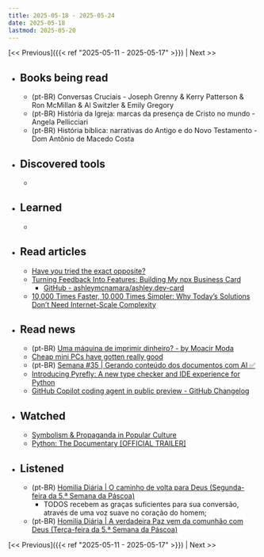 ```yaml
---
title: 2025-05-18 - 2025-05-24
date: 2025-05-18
lastmod: 2025-05-20
---
```


[<< Previous]({{< ref "2025-05-11 - 2025-05-17" >}}) | Next >>

- ## Books being read
  - (pt-BR) Conversas Cruciais - Joseph Grenny & Kerry Patterson & Ron McMillan
    & Al Switzler & Emily Gregory
  - (pt-BR) História da Igreja: marcas da presença de Cristo no mundo - Angela
    Pellicciari
  - (pt-BR) História bíblica: narrativas do Antigo e do Novo Testamento - Dom
    Antônio de Macedo Costa

- ## Discovered tools
  -

- ## Learned
  -

- ## Read articles
  - [Have you tried the exact opposite?](https://world.hey.com/dhh/have-you-tried-the-exact-opposite-1d55b7b5)
  - [Turning Feedback Into Features: Building My npx Business Card](https://ashley.dev/posts/turning-feedback-into-features)
    - [GitHub - ashleymcnamara/ashley.dev-card](https://github.com/ashleymcnamara/ashley.dev-card)
  - [10,000 Times Faster, 10,000 Times Simpler: Why Today’s Solutions Don’t Need Internet-Scale Complexity](https://tailscale.com/blog/10000-times-faster)

- ## Read news
  - (pt-BR) [Uma máquina de imprimir dinheiro? - by Moacir Moda](https://moacirmoda.substack.com/p/uma-maquina-de-imprimir-dinheiro)
  - [Cheap mini PCs have gotten really good](https://world.hey.com/dhh/cheap-mini-pcs-have-gotten-really-good-c70ab40f)
  - (pt-BR) [Semana #35 | Gerando conteúdo dos documentos com AI ✅](https://mabreu.substack.com/p/semana-35-gerando-conteudo-dos-documentos)
  - [Introducing Pyrefly: A new type checker and IDE experience for Python](https://engineering.fb.com/2025/05/15/developer-tools/introducing-pyrefly-a-new-type-checker-and-ide-experience-for-python/)
  - [GitHub Copilot coding agent in public preview - GitHub Changelog](https://github.blog/changelog/2025-05-19-github-copilot-coding-agent-in-public-preview)

- ## Watched
  - [Symbolism & Propaganda in Popular Culture](https://www.youtube.com/watch?v=soh-3jiHq4s)
  - [Python: The Documentary [OFFICIAL TRAILER]](https://www.youtube.com/watch?v=pqBqdNIPrbo)

- ## Listened
  - (pt-BR) [Homilia Diária | O caminho de volta para Deus (Segunda-feira da 5.ª Semana da Páscoa)](https://www.youtube.com/watch?v=M3oVD7CSedw)
    - TODOS recebem as graças suficientes para sua conversão, através de uma
      voz suave no coração do homem;
  - (pt-BR) [Homilia Diária | A verdadeira Paz vem da comunhão com Deus (Terça-feira da 5.ª Semana da Páscoa)](https://www.youtube.com/watch?v=M4j2d4LBvc8)

[<< Previous]({{< ref "2025-05-11 - 2025-05-17" >}}) | Next >>
